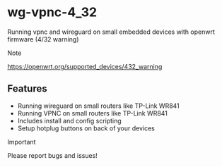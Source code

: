 # wg-vpnc-4_32
Running vpnc and wireguard on small embedded devices with openwrt firmware (4/32 warning)

> [!NOTE]
> https://openwrt.org/supported_devices/432_warning


## Features

- Running wireguard on small routers like TP-Link WR841
- Running VPNC on small routers like TP-Link WR841
- Includes install and config scripting
- Setup hotplug buttons on back of your devices


> [!IMPORTANT]
> Please report bugs and issues! 
